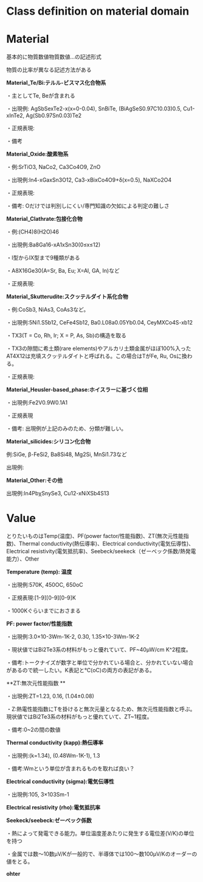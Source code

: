# Class definition on material domain

# 

# Material

基本的に物質数値物質数値…の記述形式

物質の比率が異なる記述方法がある


**Material_Te/Bi:テルル-ビスマス化合物系**

・主としてTe, Beが含まれる

・出現例: AgSbSexTe2-x(x=0-0.04), SnBiTe, (BiAgSeS0.97C10.03)0.5, Cu1-xInTe2, Ag(Sb0.97Sn0.03)Te2

・正規表現:

・備考


**Material_Oxide:酸素物系**

・例:SrTiO3, NaCo2, Ca3Co4O9, ZnO

・出現例:In4-xGaxSn3O12, Ca3-xBixCo4O9+δ(x=0.5), NaXCo2O4

・正規表現:

・備考: Oだけでは判別しにくい/専門知識の欠如による判定の難しさ


**Material_Clathrate:包接化合物**

・例:(CH4)8(H2O)46

・出現例:Ba8Ga16-xA1xSn30(0&leq;x&leq;12)

・I型からIX型まで9種類がある

・A8X16Ge30(A=Sr, Ba, Eu; X=Al, GA, In)など

・正規表現: 


**Material_Skutterudite:スクッテルダイト系化合物**

・例:CoSb3, NiAs3, CoAs3など。

・出現例:5Ni1.S5b12, CeFe4Sb12, Ba0.L08a0.05Yb0.04, CeyMXCo4S-xb12

・TX3(T = Co, Rh, Ir; X = P, As, Sb)の構造を取る

・TX3の隙間に希土類(rare elements)やアルカリ土類金属がほぼ100%入ったAT4X12は充填スクッテルダイトと呼ばれる。この場合はTがFe, Ru, Osに換わる。

・正規表現: 


**Material_Heusler-based_phase:ホイスラーに基づく位相**

・出現例:Fe2V0.9W0.1A1

・正規表現

・備考: 出現例が上記のみのため、分類が難しい。


**Material_silicides:シリコン化合物**

例:SiGe, β-FeSi2, Ba8Si48, Mg2Si, MnSi1.73など

出現例: 


**Material_Other:その他**

出現例:In4PbχSnySe3, Cu12-xNiXSb4S13


# Value

とりたいものはTemp(温度)、PF(power factor/性能指数)、ZT(無次元性能指数)、Thermal conductivity(熱伝導率)、Electrical conductivity(電気伝導性)、Electrical resistivity(電気抵抗率)、Seebeck/seekeck（ゼーベック係数/熱発電能力）、Other

**Temperature (temp): 温度**

・出現例:570K, 450OC, 650oC

・正規表現:[1-9][0-9][0-9]K

・1000Kぐらいまでにおさまる

**PF: power factor/性能指数**

・出現例:3.0×10-3Wm-1K-2, 0.30, 1.35×10-3Wm-1K-2

・現状値ではBi2Te3系の材料がもっと優れていて、PF~40μW/cm K^2程度。

・備考:トークナイズが数字と単位で分かれている場合と、分かれていない場合があるので統一したい。K表記と℃(oC)の両方の表記がある。

**ZT:無次元性能指数 **

・出現例:ZT=1.23, 0.16, (1.04&PlusMinus;0.08)

・Z:熱電性能指数にTを掛けると無次元量となるため、無次元性能指数と呼ぶ。現状値ではBi2Te3系の材料がもっと優れていて、ZT~1程度。

・備考:0~2の間の数値

**Thermal conductivity (kapp):熱伝導率**

・出現例:(k=1.34), (0.48Wm-1K-1), 1.3

・備考:Wmという単位が含まれるものを取れば良い？

**Electrical conductivity (sigma):電気伝導性**

・出現例:105, 3×103Sm-1

**Electrical resistivity (rho):電気抵抗率**

**Seekeck/seebeck:ゼーベック係数**

・熱によって発電できる能力。単位温度差あたりに発生する電位差(V/K)の単位を持つ

・金属では数～10数μV/Kが一般的で、半導体では100～数100μV/Kのオーダーの値をとる。

**ohter**
